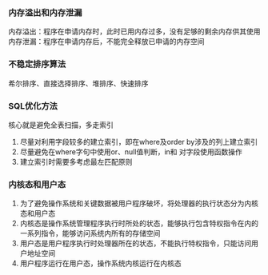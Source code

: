 

### 内存溢出和内存泄漏

内存溢出：程序在申请内存时，此时已用内存过多，没有足够的剩余内存供其使用
内存泄漏：程序在申请内存后，不能完全释放已申请的内存空间

### 不稳定排序算法
希尔排序、直接选择排序、堆排序、快速排序

### SQL优化方法
核心就是避免全表扫描，多走索引
1. 尽量对利用字段较多的建立索引，即在where及order by涉及的列上建立索引
2. 尽量避免在where字句中使用or、null值判断，in和 对字段使用函数操作
3. 建立索引时需要多考虑最左匹配原则

### 内核态和用户态
1. 为了避免操作系统和关键数据被用户程序破坏，将处理器的执行状态分为内核态和用户态
2. 内核态是操作系统管理程序执行时所处的状态，能够执行包含特权指令在内的一系列指令，能够访问系统内所有的存储空间
3. 用户态是用户程序执行时处理器所在的状态，不能执行特权指令，只能访问用户地址空间
4. 用户程序运行在用户态，操作系统内核运行在内核态